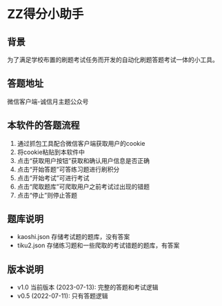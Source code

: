 # ZZ得分小助手
## 背景
为了满足学校布置的刷题考试任务而开发的自动化刷题答题考试一体的小工具。
## 答题地址
微信客户端-诚信月主题公众号
## 本软件的答题流程
1. 通过抓包工具配合微信客户端获取用户的cookie
2. 将cookie粘贴到本软件中
3. 点击“获取用户按钮”获取和确认用户信息是否正确
4. 点击“开始答题”可答练习题进行刷积分
5. 点击“开始考试”可进行考试
6. 点击“爬取题库”可爬取用户之前考试过出现的错题
7. 点击“停止”则停止答题
## 题库说明
- kaoshi.json 存储考试题的题库，没有答案
- tiku2.json 存储练习题和一些爬取的考试错题的题库，有答案
## 版本说明
- v1.0 当前版本 (2023-07-13): 完整的答题和考试逻辑
- v0.5 (2022-07-11): 只有答题逻辑
 